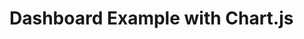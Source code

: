 <!DOCTYPE html>
<html lang="en">
<head>
    <meta charset="UTF-8">
    <meta name="viewport" content="width=device-width, initial-scale=1.0">
    <title>My Dashboard</title>
    <script src="https://cdn.jsdelivr.net/npm/chart.js"></script>
</head>
<body>
    <h1>Dashboard Example with Chart.js</h1>
    <canvas id="myChart" width="400" height="200"></canvas>
    <script>
        var ctx = document.getElementById('myChart').getContext('2d');
        var myChart = new Chart(ctx, {
            type: 'bar',
            data: {
                labels: ['January', 'February', 'March', 'April', 'May', 'June', 'July'],
                datasets: [{
                    label: 'Monthly Sales',
                    data: [12, 19, 3, 5, 2, 3, 9],
                    backgroundColor: [
                        'rgba(255, 99, 132, 0.2)',
                        'rgba(54, 162, 235, 0.2)',
                        'rgba(255, 206, 86, 0.2)',
                        'rgba(75, 192, 192, 0.2)',
                        'rgba(153, 102, 255, 0.2)',
                        'rgba(255, 159, 64, 0.2)',
                        'rgba(100, 159, 64, 0.2)'
                    ],
                    borderColor: [
                        'rgba(255, 99, 132, 1)',
                        'rgba(54, 162, 235, 1)',
                        'rgba(255, 206, 86, 1)',
                        'rgba(75, 192, 192, 1)',
                        'rgba(153, 102, 255, 1)',
                        'rgba(255, 159, 64, 1)',
                        'rgba(100, 159, 64, 1)'
                    ],
                    borderWidth: 1
                }]
            },
            options: {
                scales: {
                    y: {
                        beginAtZero: true
                    }
                }
            }
        });
    </script>
</body>
</html>
